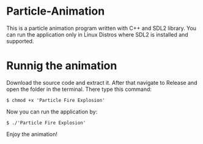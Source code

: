 # Particle-Animation
This is a particle animation program written with C++ and SDL2 library. You can run the application only in Linux Distros where SDL2 is installed and supported.
# Runnig the animation
Download the source code and extract it. After that navigate to Release and open the folder in the terminal.
There type this command:
```console
$ chmod +x 'Particle Fire Explosion'
```
Now you can run the application by:
```console
$ ./'Particle Fire Explosion'
```
Enjoy the animation!
